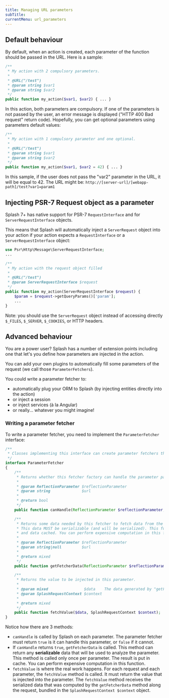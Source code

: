 ```yaml
---
title: Managing URL parameters
subTitle: 
currentMenu: url_parameters
---
```


Default behaviour
-----------------

By default, when an action is created, each parameter of the function should be passed in the URL. Here is a sample:

```php
/**
 * My action with 2 compulsory parameters.
 *
 * @URL("/test")
 * @param string $var1
 * @param string $var2
 */
public function my_action($var1, $var2) { ... } 
```

In this action, both parameters are compulsory. If one of the parameters is not passed by the user, an error message is displayed ("HTTP 400 Bad request" return code).
Hopefully, you can get optional parameters using parameters default values:

```php
/**
 * My action with 1 compulsory parameter and one optional.
 *
 * @URL("/test")
 * @param string $var1
 * @param string $var2
 */
public function my_action($var1, $var2 = 42) { ... } 
```

In this sample, if the user does not pass the "var2" parameter in the URL, it will be equal to 42.
The URL might be: `http://[server-url]/[webapp-path]/test?var1=param1`


Injecting PSR-7 Request object as a parameter
---------------------------------------------

Splash 7+ has native support for PSR-7 `RequestInterface` and for `ServerRequestInterface` objects.

This means that Splash will automatically inject a `ServerRequest` object into your action if your action expects a `RequestInterface` or a `ServerRequestInterface`  object:

```php
use Psr\Http\Message\ServerRequestInterface;
...

/**
 * My action with the request object filled
 *
 * @URL("/test")
 * @param ServerRequestInterface $request
 */
public function my_action(ServerRequestInterface $request) {
	$param = $request->getQueryParams()['param'];
	...
} 
```

Note: you should use the `ServerRequest` object instead of accessing directly `$_FILES`, `$_SERVER`, `$_COOKIES`, or HTTP headers.


Advanced behaviour
------------------

You are a power user? Splash has a number of extension points including one that let's you define how parameters are injected in the action.

You can add your own plugins to automatically fill some parameters of the request (we call those `ParameterFetchers`).

You could write a parameter fetcher to:

- automatically plug your ORM to Splash (by injecting entities directly into the action)
- or inject a session
- or inject services (à la Angular)
- or really... whatever you might imagine!

### Writing a parameter fetcher

To write a parameter fetcher, you need to implement the `ParameterFetcher` interface:

```php
/**
 * Classes implementing this interface can create parameter fetchers that will fill parameters of actions.
 */
interface ParameterFetcher
{
    /**
     * Returns whether this fetcher factory can handle the parameter passed in parameter for the url $url.
     *
     * @param ReflectionParameter $reflectionParameter
     * @param string              $url
     *
     * @return bool
     */
    public function canHandle(ReflectionParameter $reflectionParameter, string $url = null) : bool;

    /**
     * Returns some data needed by this fetcher to fetch data from the request.
     * This data MUST be serializable (and will be serialized). This function will be called only once
     * and data cached. You can perform expensive computation in this function.
     *
     * @param ReflectionParameter $reflectionParameter
     * @param string|null         $url
     *
     * @return mixed
     */
    public function getFetcherData(ReflectionParameter $reflectionParameter, string $url = null);

    /**
     * Returns the value to be injected in this parameter.
     *
     * @param mixed                $data    The data generated by "getFetcherData"
     * @param SplashRequestContext $context
     *
     * @return mixed
     */
    public function fetchValue($data, SplashRequestContext $context);
}
```

Notice how there are 3 methods:

- `canHandle` is called by Splash on each parameter. The parameter fetcher must return `true` is it can handle this parameter, or `false` if it cannot.
- If `canHandle` returns `true`, `getFetcherData` is called. This method can return any **serializable** data that will be used to analyze the parameter. This method is called only once per parameter. The result is put in cache. You can perform expensive computation in this function.
- `fetchValue` is where the real work happens. For each request and each parameter, the `fetchValue` method is called. It must return the value that is injected into the parameter. The `fetchValue` method receives the serialized data that was computed by the `getFetcherData` method along the request, bundled in the `SplashRequestContext $context` object.

